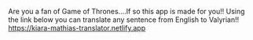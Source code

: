 Are you a fan of Game of Thrones....If so this app is made for you!!
Using the link below you can translate any sentence from English to Valyrian!!
https://kiara-mathias-translator.netlify.app
